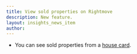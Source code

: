 ```yaml
---
title: View sold properties on Rightmove
description: New feature.
layout: insights_news_item
author:
---
```


* You can see sold properties from a <a href="/docs/popup/">house card</a>.

